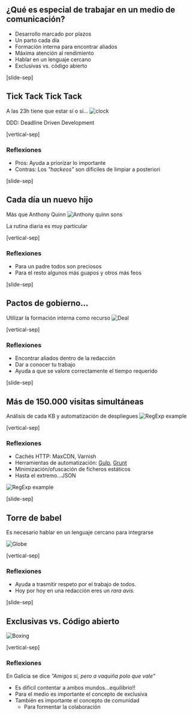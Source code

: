 ## ¿Qué es especial de trabajar en un medio de comunicación?

* Desarrollo marcado por plazos
* Un parto cada día 
* Formación interna para encontrar aliados
* Máxima atención al rendimiento
* Hablar en un lenguaje cercano
* Exclusivas vs. código abierto

[slide-sep]

## Tick Tack Tick Tack

A las 23h tiene que estar sí o sí...
<img alt="clock" class="img_80" data-src="images/clock2.jpg"></img>

DDD: Deadline Driven Development 
<!-- .element: class="sm_note_med" -->

[vertical-sep]

### Reflexiones

* Pros: Ayuda a priorizar lo importante
* Contras: Los _"hackeos"_ son dificiles de limpiar a posteriori

[slide-sep]

## Cada día un nuevo hijo

Más que Anthony Quinn
<img alt="Anthony quinn sons" class="img_80" data-src="images/quinn.jpg"></img>

La rutina diaria es muy particular 
<!-- .element: class="sm_note_med" -->

[vertical-sep]

### Reflexiones

* Para un padre todos son preciosos
* Para el resto algunos más guapos y otros más feos

[slide-sep]

## Pactos de gobierno...

Utilizar la formación interna como recurso
<img alt="Deal" class="img_80" data-src="images/agreement.jpg"></img>

[vertical-sep]

### Reflexiones

* Encontrar aliados dentro de la redacción
* Dar a conocer tu trabajo
* Ayuda a que se valore correctamente el tiempo requerido

[slide-sep]

## Más de 150.000 visitas simultáneas

Análisis de cada KB y automatización de despliegues
<img alt="RegExp example" class="img_80" data-src="images/performance.jpg"></img>

[vertical-sep]

### Reflexiones

* Cachés HTTP: MaxCDN, Varnish
* Herramientas de automatización: <a href="http://gulpjs.com/" target="_blank">Gulp</a>, <a target="_blank" href="http://gruntjs.com/">Grunt</a>
* Minimización/ofuscación de ficheros estáticos
* Hasta el extremo...JSON

<img alt="RegExp example" class="img_60" data-src="images/json.jpg"></img>

[slide-sep]

## Torre de babel

Es necesario hablar en un lenguaje cercano para integrarse

<img alt="Globe" class="img_80" data-src="images/language.jpg"></img>

[vertical-sep]

### Reflexiones

* Ayuda a trasmitir respeto por el trabajo de todos.
* Hoy por hoy en una redacción eres un _rara avis_.

[slide-sep]

## Exclusivas vs. Código abierto

<img alt="Boxing" class="img_80" data-src="images/boxing.jpg"></img>

[vertical-sep]

### Reflexiones

En Galicia se dice _"Amigos si, pero a vaquiña polo que vale"_
* Es dificil contentar a ambos mundos...equilibrio!!
* Para el medio es importante el concepto de exclusiva
* También es importante el concepto de comunidad
    * Para formentar la colaboración